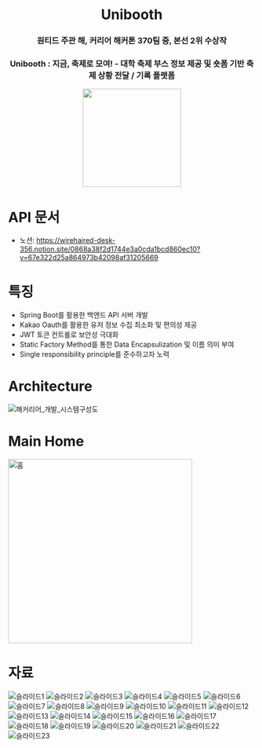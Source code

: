 

<p align="center">
    <h1 align="center"><br />Unibooth</h1>
    <h3 align="center">원티드 주관 해, 커리어 해커톤 370팀 중, 본선 2위 수상작</h3>
    <h3 align="center">Unibooth : 지금, 축제로 모여! - 대학 축제 부스 정보 제공 및 숏폼 기반 축제 상황 전달 / 기록 플랫폼</h3>
</p>

<p align="center">
<img width="200" height="200" style="display: block; margin: 0 auto" src="https://user-images.githubusercontent.com/33655186/144880261-db77a79d-cb21-47ed-9cfc-2e0e9bad4c15.png">
</p>



# API 문서
- 노션: https://wirehaired-desk-356.notion.site/0868a38f2d1744e3a0cda1bcd860ec10?v=67e322d25a864973b42098af31205669

# 특징

- Spring Boot를 활용한 백엔드 API 서버 개발
- Kakao Oauth를 활용한 유저 정보 수집 최소화 및 편의성 제공
- JWT 토큰 컨트롤로 보안성 극대화
- Static Factory Method를 통한 Data Encapsulization 및 이름 의미 부여
- Single responsibility principle를 준수하고자 노력

# Architecture 
 ![해커리어_개발_시스템구성도](https://user-images.githubusercontent.com/33655186/144880618-32816ebe-9819-4399-be29-6110f7ef2512.png)



# Main Home


<img width="375" alt="홈" src="https://user-images.githubusercontent.com/33655186/144884193-d661383e-3d0a-43d6-bb5f-fb93dc406e0e.png">


# 자료
![슬라이드1](https://user-images.githubusercontent.com/33655186/146169437-9fbf761f-8a5c-4c5c-b4a0-480c473752ba.png)
![슬라이드2](https://user-images.githubusercontent.com/33655186/146169459-224fcc4e-789e-430b-8fcb-deae86f6c67f.png)
![슬라이드3](https://user-images.githubusercontent.com/33655186/146169465-30191032-6e14-4367-bfdc-a02f06a715d3.png)
![슬라이드4](https://user-images.githubusercontent.com/33655186/146169469-d20b5858-15b8-4b9d-b669-21571c88acd4.png)
![슬라이드5](https://user-images.githubusercontent.com/33655186/146169475-9b247bcb-7d48-430e-a5fa-06af5c90dc03.png)
![슬라이드6](https://user-images.githubusercontent.com/33655186/146169479-fbc318a8-7ac5-40ac-b120-f6ec23b0da47.png)
![슬라이드7](https://user-images.githubusercontent.com/33655186/146169535-175650d9-1614-449e-9f48-d712e901e054.png)
![슬라이드8](https://user-images.githubusercontent.com/33655186/146169542-77419e23-bb93-489a-862f-f5af8a2b9f58.png)
![슬라이드9](https://user-images.githubusercontent.com/33655186/146169571-7c0b75b1-024e-415c-9cf9-7ef2549c3512.png)
![슬라이드10](https://user-images.githubusercontent.com/33655186/146169591-06d0bd67-243f-4982-9a83-1fdf6f66c535.png)
![슬라이드11](https://user-images.githubusercontent.com/33655186/146169595-e37bf48d-7972-4eb4-8de0-84980f946f87.png)
![슬라이드12](https://user-images.githubusercontent.com/33655186/146169620-b2ec3a81-b195-4685-97ed-eb0a97faed68.png)
![슬라이드13](https://user-images.githubusercontent.com/33655186/146169700-ce303d0f-0cfe-46d0-9160-18c1f99555dd.png)
![슬라이드14](https://user-images.githubusercontent.com/33655186/146169716-f5389763-38a0-429e-92c0-bec283776ad0.png)
![슬라이드15](https://user-images.githubusercontent.com/33655186/146169721-0180a5e0-3ef3-4b63-92d1-2030fd2ab99b.png)
![슬라이드16](https://user-images.githubusercontent.com/33655186/146169733-04e7873d-dd83-4cd2-b08e-ec3077c7af98.png)
![슬라이드17](https://user-images.githubusercontent.com/33655186/146169759-9d8f3348-4ca6-4606-a77d-a358daa75f04.png)
![슬라이드18](https://user-images.githubusercontent.com/33655186/146169765-221ac952-d865-45c5-aef5-84ef3f0f5550.png)
![슬라이드19](https://user-images.githubusercontent.com/33655186/146169795-988c12d2-776b-4c88-b3e8-05fe4cc18163.png)
![슬라이드20](https://user-images.githubusercontent.com/33655186/146169806-8d274900-774e-4a23-9bea-39577e4b1d5a.png)
![슬라이드21](https://user-images.githubusercontent.com/33655186/146169813-2654082c-dd73-4ce0-b1fd-87fd1139ebd0.png)
![슬라이드22](https://user-images.githubusercontent.com/33655186/146169830-1075290e-30df-4cbd-9a21-e1f4a2155ab3.png)
![슬라이드23](https://user-images.githubusercontent.com/33655186/146169835-480c101b-1eb5-4b00-8879-17d9f3c4a510.png)


